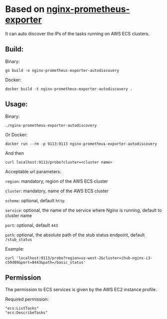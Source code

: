 # Based on [nginx-prometheus-exporter](https://github.com/nginxinc/nginx-prometheus-exporter)

It can auto discover the IPs of the tasks running on AWS ECS clusters.

## Build:
Binary:
```
go build -o nginx-prometheus-exporter-autodiscovery
```
Docker:
```
docker build -t nginx-prometheus-exporter-autodiscovery .
```

## Usage:
Binary:
```
./nginx-prometheus-exporter-autodiscovery
```
Or Docker:
```
docker run --rm -p 9113:9113 nginx-prometheus-exporter-autodiscovery
```
And then
```
curl localhost:9113/probe?cluster=<cluster name>
```
Acceptable url parameters:

`region`: mandatory, region of the AWS ECS cluster

`cluster`: mandatory, name of the AWS ECS cluster

`scheme`: optional, default `http`

`service`: optional, the name of the service where Nginx is running, default to cluster name

`port`: optional, default `443`

`path`: optional, the absolute path of the stub status endpoint, default `/stub_status`

Example:

```
curl 'localhost:9113/probe?region=us-west-2&cluster=ihub-nginx-i3-c59d09&port=8443&path=/basic_status'
```

## Permission

The permission to ECS services is given by the AWS EC2 instance profile.

Required permission:

```
"ecs:ListTasks"
"ecs:DescribeTasks"
```
